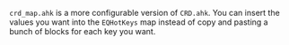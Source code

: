 `crd_map.ahk` is a more configurable version of `CRD.ahk`. You can insert the values you want into the `EQHotKeys` map instead of copy and pasting a bunch of blocks for each key you want.